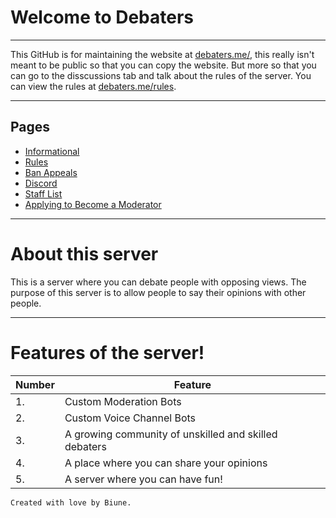 # Welcome to Debaters
---

This GitHub is for maintaining the website at [debaters.me/](https://debaters.me/), this really isn't meant to be public so that you can copy the website. But more so that you can go to the disscussions tab and talk about the rules of the server. You can view the rules at [debaters.me/rules](https://debaters.me/rules).

---

## Pages

- [Informational](https://debaters.me/infomational)
- [Rules](https://debaters.me/rules)
- [Ban Appeals](https://debaters.me/ban_appeals)
- [Discord](https://debaters.me/discord_join)
- [Staff List](https://debaters.me/staff_list)
- [Applying to Become a Moderator](https://debaters.me/moderator)

---

# About this server

This is a server where you can debate people with opposing views. The purpose of this server is to allow people to say their opinions with other people.

---

# Features of the server!

| Number | Feature |
| ------ | ------- |
| 1. | Custom Moderation Bots |
| 2. | Custom Voice Channel Bots |
| 3. | A growing community of unskilled and skilled debaters |
| 4. | A place where you can share your opinions |
| 5. | A server where you can have fun! |

```
Created with love by Biune.
```

